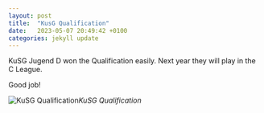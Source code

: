 ```yaml
---
layout: post
title:  "KusG Qualification"
date:   2023-05-07 20:49:42 +0100
categories: jekyll update
---
```



KuSG Jugend D won the Qualification easily. Next year they will play in the C League.  

Good job!

![KuSG Qualification](https://lh3.googleusercontent.com/pw/AJFCJaX3CC9Ix-jypka670xNHnD8JbgT1z-bzIaIujXltJset26dMxaEzaZUoXVlfIe7ZDtmSWmSHZgDxmv3AvV7oFsTlqebNYgevzydkXgPTxTM4EvBiRM=w2400)*KuSG Qualification*&nbsp;



[jekyll-docs]: https://jekyllrb.com/docs/home
[jekyll-gh]:   https://github.com/jekyll/jekyll
[jekyll-talk]: https://talk.jekyllrb.com/


